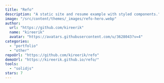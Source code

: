 ```yaml
---
title: "Refo"
description: "A static site and resume example with styled components."
image: "/src/content/themes/_images/refo-hero.webp"
author:
  url: "https://github.com/kireerik"
  name: "kireerik"
  avatar: "https://avatars.githubusercontent.com/u/3628043?v=4"
categories:
  - "portfolio"
  - "other"
repoUrl: "https://github.com/kireerik/refo"
demoUrl: "https://kireerik.github.io/refo/"
tools:
  - "solidjs"
stars: 7
---
```

